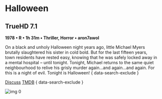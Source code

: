 # Halloween

## TrueHD 7.1

**1978 • R • 1h 31m • Thriller, Horror • aron7awol**

On a black and unholy Halloween night years ago, little Michael Myers brutally slaughtered his sister in cold bold. But for the last fifteen years, town residents have rested easy, knowing that he was safely locked away in a mental hospital – until tonight. Tonight, Michael returns to the same quiet neighbourhood to relive his grisly murder again…and again…and again. For this is a night of evil. Tonight is Halloween!
{ data-search-exclude }

[Discuss](https://www.avsforum.com/threads/bass-eq-for-filtered-movies.2995212/post-56920974)  [TMDB](https://www.themoviedb.org/movie/948)
{ data-search-exclude }

![img 0](https://i.imgur.com/bIPdafm.jpg)

